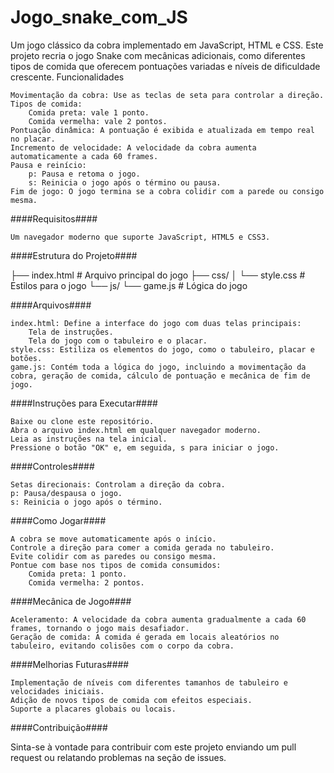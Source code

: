 # Jogo_snake_com_JS
Um jogo clássico da cobra implementado em JavaScript, HTML e CSS. Este projeto recria o jogo Snake com mecânicas adicionais, como diferentes tipos de comida que oferecem pontuações variadas e níveis de dificuldade crescente.
Funcionalidades

    Movimentação da cobra: Use as teclas de seta para controlar a direção.
    Tipos de comida:
        Comida preta: vale 1 ponto.
        Comida vermelha: vale 2 pontos.
    Pontuação dinâmica: A pontuação é exibida e atualizada em tempo real no placar.
    Incremento de velocidade: A velocidade da cobra aumenta automaticamente a cada 60 frames.
    Pausa e reinício:
        p: Pausa e retoma o jogo.
        s: Reinicia o jogo após o término ou pausa.
    Fim de jogo: O jogo termina se a cobra colidir com a parede ou consigo mesma.

####Requisitos####

    Um navegador moderno que suporte JavaScript, HTML5 e CSS3.

####Estrutura do Projeto####

├── index.html      # Arquivo principal do jogo
├── css/
│   └── style.css   # Estilos para o jogo
└── js/
    └── game.js     # Lógica do jogo

####Arquivos####

    index.html: Define a interface do jogo com duas telas principais:
        Tela de instruções.
        Tela do jogo com o tabuleiro e o placar.
    style.css: Estiliza os elementos do jogo, como o tabuleiro, placar e botões.
    game.js: Contém toda a lógica do jogo, incluindo a movimentação da cobra, geração de comida, cálculo de pontuação e mecânica de fim de jogo.

####Instruções para Executar####

    Baixe ou clone este repositório.
    Abra o arquivo index.html em qualquer navegador moderno.
    Leia as instruções na tela inicial.
    Pressione o botão "OK" e, em seguida, s para iniciar o jogo.

####Controles####

    Setas direcionais: Controlam a direção da cobra.
    p: Pausa/despausa o jogo.
    s: Reinicia o jogo após o término.

####Como Jogar####

    A cobra se move automaticamente após o início.
    Controle a direção para comer a comida gerada no tabuleiro.
    Evite colidir com as paredes ou consigo mesma.
    Pontue com base nos tipos de comida consumidos:
        Comida preta: 1 ponto.
        Comida vermelha: 2 pontos.

####Mecânica de Jogo####

    Aceleramento: A velocidade da cobra aumenta gradualmente a cada 60 frames, tornando o jogo mais desafiador.
    Geração de comida: A comida é gerada em locais aleatórios no tabuleiro, evitando colisões com o corpo da cobra.

####Melhorias Futuras####

    Implementação de níveis com diferentes tamanhos de tabuleiro e velocidades iniciais.
    Adição de novos tipos de comida com efeitos especiais.
    Suporte a placares globais ou locais.

####Contribuição####

Sinta-se à vontade para contribuir com este projeto enviando um pull request ou relatando problemas na seção de issues.
